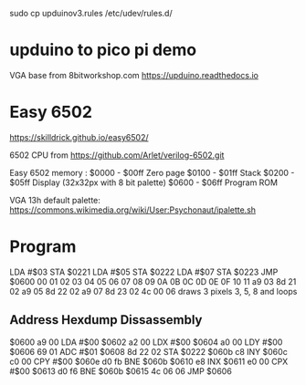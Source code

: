 sudo cp upduinov3.rules /etc/udev/rules.d/


upduino to pico pi demo
=======================

VGA base from 8bitworkshop.com
https://upduino.readthedocs.io


Easy 6502
=========
https://skilldrick.github.io/easy6502/

6502 CPU from https://github.com/Arlet/verilog-6502.git

Easy 6502 memory :
$0000 - $00ff  Zero page
$0100 - $01ff  Stack
$0200 - $05ff  Display (32x32px with 8 bit palette)
$0600 - $06ff  Program ROM

VGA 13h default palette:
https://commons.wikimedia.org/wiki/User:Psychonaut/ipalette.sh



Program
=======

LDA #$03
STA $0221
LDA #$05
STA $0222
LDA #$07
STA $0223
JMP $0600
00 01 02 03 04 05 06 07 08 09 0A 0B 0C 0D 0E 0F 10 11
a9 03 8d 21 02 a9 05 8d 22 02 a9 07 8d 23 02 4c 00 06
draws 3 pixels 3, 5, 8 and loops


Address  Hexdump   Dissassembly
-------------------------------
$0600    a9 00     LDA #$00
$0602    a2 00     LDX #$00
$0604    a0 00     LDY #$00
$0606    69 01     ADC #$01
$0608    8d 22 02  STA $0222
$060b    c8        INY 
$060c    c0 00     CPY #$00
$060e    d0 fb     BNE $060b
$0610    e8        INX 
$0611    e0 00     CPX #$00
$0613    d0 f6     BNE $060b
$0615    4c 06 06  JMP $0606
